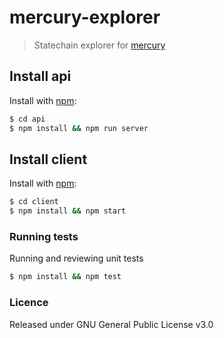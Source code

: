 # mercury-explorer

> Statechain explorer for [mercury](https://github.com/commerceblock/mercury)

## Install api
Install with [npm](https://www.npmjs.com/):

```sh
$ cd api
$ npm install && npm run server
```

## Install client
Install with [npm](https://www.npmjs.com/):

```sh
$ cd client
$ npm install && npm start
```

### Running tests

Running and reviewing unit tests

```sh
$ npm install && npm test
```

### Licence
Released under GNU General Public License v3.0